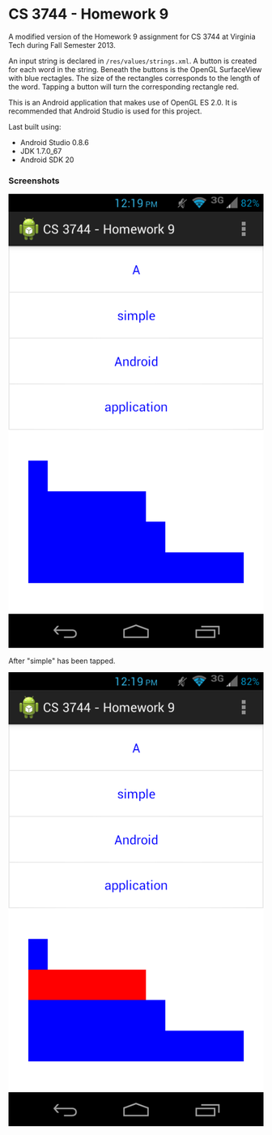CS 3744 - Homework 9
==========

A modified version of the Homework 9 assignment for CS 3744 at Virginia Tech during Fall Semester 2013.

An input string is declared in `/res/values/strings.xml`. A button is created for each word in the string. Beneath the buttons is the OpenGL SurfaceView with blue rectagles. The size of the rectangles corresponds to the length of the word. Tapping a button will turn the corresponding rectangle red. 

This is an Android application that makes use of OpenGL ES 2.0. It is recommended that Android Studio is used for this project.

Last built using:
- Android Studio 0.8.6
- JDK 1.7.0_67
- Android SDK 20

### Screenshots
![](/screenshots/Screenshot_2014-08-16-12-19-21.png?raw=true)

After "simple" has been tapped.

![](/screenshots/Screenshot_2014-08-16-12-19-31.png?raw=true)
